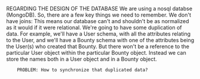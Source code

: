 REGARDING THE DESIGN OF THE DATABASE
We are using a nosql databse (MongoDB). So, there are a few key things we need
to remember. 
    We don't have joins:
        This means our database can't and shouldn't be as normalized as it would
        if it were relational. We're going to have some duplication of data. For
        example, we'll have a User schema, with all the attributes relating to
        the User, and we'll have a Bounty schema with one of the attributes
        being the User(s) who created that Bounty. But there won't be a
        reference to the particular User object within the particular Bounty
        object. Instead we can store the names both in a User object and in a
        Bounty object. 
        
        PROBLEM: How to synchronize that duplicated data?

